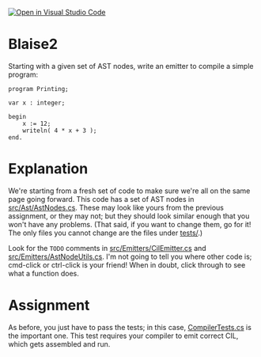 [![Open in Visual Studio Code](https://classroom.github.com/assets/open-in-vscode-f059dc9a6f8d3a56e377f745f24479a46679e63a5d9fe6f495e02850cd0d8118.svg)](https://classroom.github.com/online_ide?assignment_repo_id=7103247&assignment_repo_type=AssignmentRepo)
# Blaise2

Starting with a given set of AST nodes, write an emitter to compile a simple program:

```
program Printing;

var x : integer;

begin
    x := 12;
    writeln( 4 * x + 3 );
end.
```

# Explanation

We're starting from a fresh set of code to make sure we're all on the same page going forward. This code has a set of AST nodes in [src/Ast/AstNodes.cs](src/Ast/AstNodes.cs). These may look like yours from the previous assignment, or they may not; but they should look similar enough that you won't have any problems. (That said, if you want to change them, go for it! The only files you cannot change are the files under [tests/](tests/).)

Look for the `TODO` comments in [src/Emitters/CilEmitter.cs](src/Emitters/CilEmitter.cs) and [src/Emitters/AstNodeUtils.cs](src/Emitters/AstNodeUtils.cs). I'm not going to tell you where other code is; cmd-click or ctrl-click is your friend! When in doubt, click through to see what a function does.

# Assignment

As before, you just have to pass the tests; in this case, [CompilerTests.cs](tests/CompilerTests.cs) is the important one. This test requires your compiler to emit correct CIL, which gets assembled and run.
